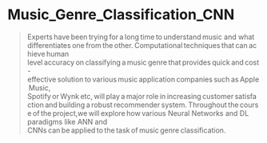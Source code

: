 # Music_Genre_Classification_CNN

<p align="justify">

> Experts have been trying for a long time to understand music and what differentiates one from the other. Computational techniques that can achieve human level accuracy on classifying a music genre that provides quick and cost-effective solution to various music application companies such as Apple Music, Spotify or Wynk etc, will play a major role in increasing customer satisfaction and building a robust recommender system. Throughout the course of the project,we will explore how various Neural Networks and DL paradigms like ANN and CNNs can be applied to the task of music genre classification.

</p>
